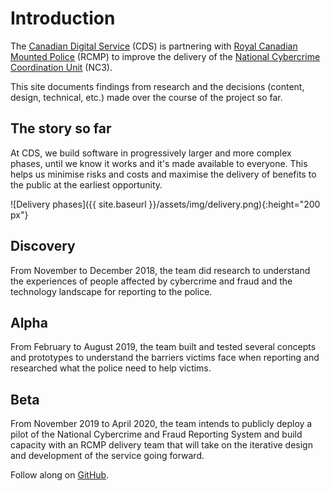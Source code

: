 # Introduction

The [Canadian Digital Service](https://digital.canada.ca) (CDS) is partnering with [Royal Canadian Mounted Police](http://www.rcmp.gc.ca/) (RCMP) to improve the delivery of the [National Cybercrime Coordination Unit](http://www.rcmp.gc.ca/en/the-national-cybercrime-coordination-unit-nc3) (NC3).

This site documents findings from research and the decisions (content, design, technical, etc.) made over the course of the project so far. 

## The story so far

At CDS, we build software in progressively larger and more complex phases, until we know it works and it's made available to everyone. This helps us minimise risks and costs and maximise the delivery of benefits to the public at the earliest opportunity.

![Delivery phases]({{ site.baseurl }}/assets/img/delivery.png){:height="200 px"}

## Discovery

From November to December 2018, the team did research to understand the experiences of people affected by cybercrime and fraud and the technology landscape for reporting to the police. 

## Alpha

From February to August 2019, the team built and tested several concepts and prototypes to understand the barriers victims face when reporting and researched what the police need to help victims.

## Beta

From November 2019 to April 2020, the team intends to publicly deploy a pilot of the National Cybercrime and Fraud Reporting System and build capacity with an RCMP delivery team that will take on the iterative design and development of the service going forward.

Follow along on [GitHub](https://github.com/cds-snc/report-a-cybercrime).
